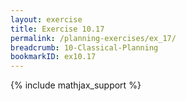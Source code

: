 ```yaml
---
layout: exercise
title: Exercise 10.17
permalink: /planning-exercises/ex_17/
breadcrumb: 10-Classical-Planning
bookmarkID: ex10.17
---
```


{% include mathjax_support %}
